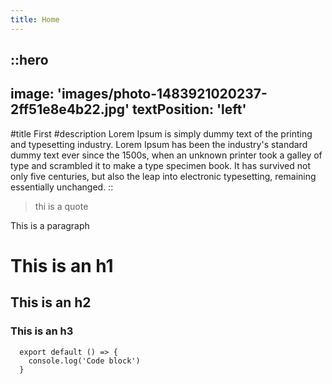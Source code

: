 ```yaml
---
title: Home
---
```


::hero
---
image: 'images/photo-1483921020237-2ff51e8e4b22.jpg'
textPosition: 'left'
---
#title
First
#description
Lorem Ipsum is simply dummy text of the printing and typesetting industry. Lorem Ipsum has been the industry's standard dummy text ever since the 1500s, when an unknown printer took a galley of type and scrambled it to make a type specimen book. It has survived not only five centuries, but also the leap into electronic typesetting, remaining essentially unchanged.
::

> thi is a quote

This is a paragraph

# This is an h1
## This is an h2
### This is an h3

```javascript[file.js]{1,3} meta-info=val
  export default () => {
    console.log('Code block')
  }
```